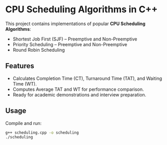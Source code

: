 # CPU Scheduling Algorithms in C++

This project contains implementations of popular **CPU Scheduling Algorithms**:
- Shortest Job First (SJF) – Preemptive and Non-Preemptive
- Priority Scheduling – Preemptive and Non-Preemptive
- Round Robin Scheduling

## Features
- Calculates Completion Time (CT), Turnaround Time (TAT), and Waiting Time (WT).
- Computes Average TAT and WT for performance comparison.
- Ready for academic demonstrations and interview preparation.

## Usage
Compile and run:
```bash
g++ scheduling.cpp -o scheduling
./scheduling
